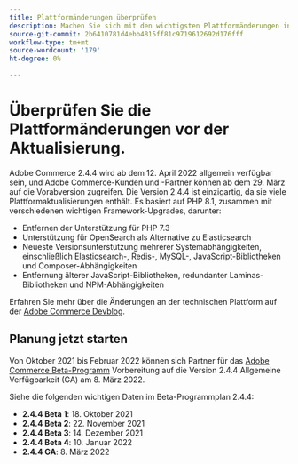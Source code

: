 ```yaml
---
title: Plattformänderungen überprüfen
description: Machen Sie sich mit den wichtigsten Plattformänderungen in einer Version vertraut, während Sie sich auf die Aktualisierung Ihres Adobe Commerce- oder Magento Open Source-Projekts vorbereiten.
source-git-commit: 2b6410781d4ebb4815ff81c9719612692d176fff
workflow-type: tm+mt
source-wordcount: '179'
ht-degree: 0%

---
```



# Überprüfen Sie die Plattformänderungen vor der Aktualisierung.

Adobe Commerce 2.4.4 wird ab dem 12. April 2022 allgemein verfügbar sein, und Adobe Commerce-Kunden und -Partner können ab dem 29. März auf die Vorabversion zugreifen. Die Version 2.4.4 ist einzigartig, da sie viele Plattformaktualisierungen enthält. Es basiert auf PHP 8.1, zusammen mit verschiedenen wichtigen Framework-Upgrades, darunter:

- Entfernen der Unterstützung für PHP 7.3
- Unterstützung für OpenSearch als Alternative zu Elasticsearch
- Neueste Versionsunterstützung mehrerer Systemabhängigkeiten, einschließlich Elasticsearch-, Redis-, MySQL-, JavaScript-Bibliotheken und Composer-Abhängigkeiten
- Entfernung älterer JavaScript-Bibliotheken, redundanter Laminas-Bibliotheken und NPM-Abhängigkeiten

Erfahren Sie mehr über die Änderungen an der technischen Plattform auf der [Adobe Commerce Devblog](https://community.magento.com/t5/Magento-DevBlog/Technical-platform-changes-to-expect-in-Adobe-Commerce-2-4-4/ba-p/485506).

## Planung jetzt starten

Von Oktober 2021 bis Februar 2022 können sich Partner für das [Adobe Commerce Beta-Programm](https://devdocs.magento.com/release/beta-program.html) Vorbereitung auf die Version 2.4.4 Allgemeine Verfügbarkeit (GA) am 8. März 2022.

Siehe die folgenden wichtigen Daten im Beta-Programmplan 2.4.4:

- **2.4.4 Beta 1**: 18. Oktober 2021
- **2.4.4 Beta 2**: 22. November 2021
- **2.4.4 Beta 3**: 14. Dezember 2021
- **2.4.4 Beta 4**: 10. Januar 2022
- **2.4.4 GA**: 8. März 2022
